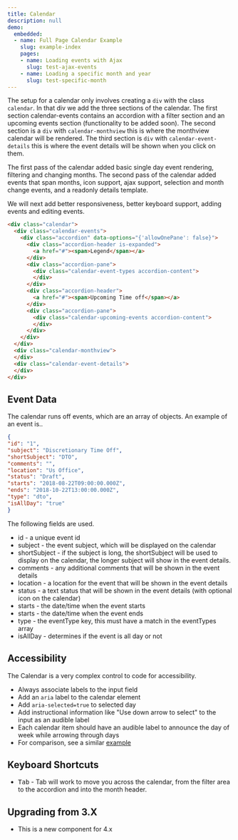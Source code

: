 ```yaml
---
title: Calendar
description: null
demo:
  embedded:
  - name: Full Page Calendar Example
    slug: example-index
    pages:
    - name: Loading events with Ajax
      slug: test-ajax-events
    - name: Loading a specific month and year
      slug: test-specific-month
---
```


The setup for a calendar only involves creating a `div` with the class `calendar`. In that div we add the three sections of the calendar. The first section calendar-events contains an accordion with a filter section and an upcoming events section (functionality to be added soon). The second section is a `div` with `calendar-monthview` this is where the monthview calendar will be rendered. The third section is `div` with `calendar-event-details` this is where the event details will be shown when you click on them.

The first pass of the calendar added basic single day event rendering, filtering and changing months.
The second pass of the calendar added events that span months, icon support, ajax support, selection and month change events, and a readonly details template.

We will next add better responsiveness, better keyboard support, adding events and editing events.

```html
<div class="calendar">
  <div class="calendar-events">
    <div class="accordion" data-options="{'allowOnePane': false}">
      <div class="accordion-header is-expanded">
        <a href="#"><span>Legend</span></a>
      </div>
      <div class="accordion-pane">
        <div class="calendar-event-types accordion-content">
        </div>
      </div>
      <div class="accordion-header">
        <a href="#"><span>Upcoming Time off</span></a>
      </div>
      <div class="accordion-pane">
        <div class="calendar-upcoming-events accordion-content">
        </div>
      </div>
    </div>
  </div>
  <div class="calendar-monthview">
  </div>
  <div class="calendar-event-details">
  </div>
</div>
```

## Event Data

The calendar runs off events, which are an array of objects. An example of an event is..

```JSON
{
"id": "1",
"subject": "Discretionary Time Off",
"shortSubject": "DTO",
"comments": "",
"location": "Us Office",
"status": "Draft",
"starts": "2018-08-22T09:00:00.000Z",
"ends": "2018-10-22T13:00:00.000Z",
"type": "dto",
"isAllDay": "true"
}
```

The following fields are used.

- id - a unique event id
- subject - the event subject, which will be displayed on the calendar
- shortSubject - if the subject is long, the shortSubject will be used to display on the calendar, the longer subject will show in the event details.
- comments - any additional comments that will be shown in the event details
- location - a location for the event that will be shown in the event details
- status - a text status that will be shown in the event details (with optional icon on the calendar)
- starts - the date/time when the event starts
- starts - the date/time when the event ends
- type - the eventType key, this must have a match in the eventTypes array
- isAllDay - determines if the event is all day or not

## Accessibility

The Calendar is a very complex control to code for accessibility.

- Always associate labels to the input field
- Add an `aria` label to the calendar element
- Add `aria-selected=true` to selected day
- Add instructional information like "Use down arrow to select" to the input as an audible label
- Each calendar item should have an audible label to announce the day of week while arrowing through days
- For comparison, see a similar [example](http://oaa-accessibility.org/example/15/)

## Keyboard Shortcuts

- <kbd>Tab</kbd> - Tab will work to move you across the calendar, from the filter area to the accordion and into the month header.

## Upgrading from 3.X

- This is a new component for 4.x
